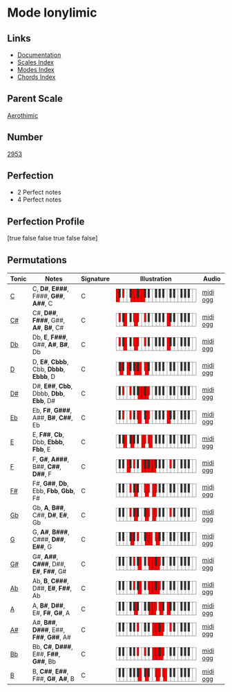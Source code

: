# Mode Ionylimic

## Links

- [Documentation](index.md)
- [Scales Index](Scales.md)
- [Modes Index](Modes.md)
- [Chords Index](Chords.md)

## Parent Scale

[Aerothimic](ScaleAerothimic.md)

## Number

[2953](https://ianring.com/musictheory/scales/2953)

## Perfection

- 2 Perfect notes
- 4 Perfect notes

## Perfection Profile

[true false false true false false]

## Permutations

| Tonic | Notes | Signature | Illustration | Audio |
|-------|-------|-----------|--------------|-------|
| [C](ModeCNaturalIonylimic.md) | C, **D#**, **E###**, F###, **G##**, **A##**, C | C | ![CNaturalIonylimic](ModeCNaturalIonylimic.png) | [midi](ModeCNaturalIonylimic.mid) [ogg](ModeCNaturalIonylimic.ogg) |
| [C#](ModeCSharpIonylimic.md) | C#, **D##**, **F###**, G##, **A#**, **B#**, C# | C | ![CSharpIonylimic](ModeCSharpIonylimic.png) | [midi](ModeCSharpIonylimic.mid) [ogg](ModeCSharpIonylimic.ogg) |
| [Db](ModeDFlatIonylimic.md) | Db, **E**, **F###**, G##, **A#**, **B#**, Db | C | ![DFlatIonylimic](ModeDFlatIonylimic.png) | [midi](ModeDFlatIonylimic.mid) [ogg](ModeDFlatIonylimic.ogg) |
| [D](ModeDNaturalIonylimic.md) | D, **E#**, **Cbbb**, Cbb, **Dbbb**, **Ebbb**, D | C | ![DNaturalIonylimic](ModeDNaturalIonylimic.png) | [midi](ModeDNaturalIonylimic.mid) [ogg](ModeDNaturalIonylimic.ogg) |
| [D#](ModeDSharpIonylimic.md) | D#, **E##**, **Cbb**, Dbbb, **Dbb**, **Ebb**, D# | C | ![DSharpIonylimic](ModeDSharpIonylimic.png) | [midi](ModeDSharpIonylimic.mid) [ogg](ModeDSharpIonylimic.ogg) |
| [Eb](ModeEFlatIonylimic.md) | Eb, **F#**, **G###**, A##, **B#**, **C##**, Eb | C | ![EFlatIonylimic](ModeEFlatIonylimic.png) | [midi](ModeEFlatIonylimic.mid) [ogg](ModeEFlatIonylimic.ogg) |
| [E](ModeENaturalIonylimic.md) | E, **F##**, **Cb**, Dbb, **Ebbb**, **Fbb**, E | C | ![ENaturalIonylimic](ModeENaturalIonylimic.png) | [midi](ModeENaturalIonylimic.mid) [ogg](ModeENaturalIonylimic.ogg) |
| [F](ModeFNaturalIonylimic.md) | F, **G#**, **A###**, B##, **C##**, **D##**, F | C | ![FNaturalIonylimic](ModeFNaturalIonylimic.png) | [midi](ModeFNaturalIonylimic.mid) [ogg](ModeFNaturalIonylimic.ogg) |
| [F#](ModeFSharpIonylimic.md) | F#, **G##**, **Db**, Ebb, **Fbb**, **Gbb**, F# | C | ![FSharpIonylimic](ModeFSharpIonylimic.png) | [midi](ModeFSharpIonylimic.mid) [ogg](ModeFSharpIonylimic.ogg) |
| [Gb](ModeGFlatIonylimic.md) | Gb, **A**, **B##**, C##, **D#**, **E#**, Gb | C | ![GFlatIonylimic](ModeGFlatIonylimic.png) | [midi](ModeGFlatIonylimic.mid) [ogg](ModeGFlatIonylimic.ogg) |
| [G](ModeGNaturalIonylimic.md) | G, **A#**, **B###**, C###, **D##**, **E##**, G | C | ![GNaturalIonylimic](ModeGNaturalIonylimic.png) | [midi](ModeGNaturalIonylimic.mid) [ogg](ModeGNaturalIonylimic.ogg) |
| [G#](ModeGSharpIonylimic.md) | G#, **A##**, **C###**, D##, **E#**, **F##**, G# | C | ![GSharpIonylimic](ModeGSharpIonylimic.png) | [midi](ModeGSharpIonylimic.mid) [ogg](ModeGSharpIonylimic.ogg) |
| [Ab](ModeAFlatIonylimic.md) | Ab, **B**, **C###**, D##, **E#**, **F##**, Ab | C | ![AFlatIonylimic](ModeAFlatIonylimic.png) | [midi](ModeAFlatIonylimic.mid) [ogg](ModeAFlatIonylimic.ogg) |
| [A](ModeANaturalIonylimic.md) | A, **B#**, **D##**, E#, **F#**, **G#**, A | C | ![ANaturalIonylimic](ModeANaturalIonylimic.png) | [midi](ModeANaturalIonylimic.mid) [ogg](ModeANaturalIonylimic.ogg) |
| [A#](ModeASharpIonylimic.md) | A#, **B##**, **D###**, E##, **F##**, **G##**, A# | C | ![ASharpIonylimic](ModeASharpIonylimic.png) | [midi](ModeASharpIonylimic.mid) [ogg](ModeASharpIonylimic.ogg) |
| [Bb](ModeBFlatIonylimic.md) | Bb, **C#**, **D###**, E##, **F##**, **G##**, Bb | C | ![BFlatIonylimic](ModeBFlatIonylimic.png) | [midi](ModeBFlatIonylimic.mid) [ogg](ModeBFlatIonylimic.ogg) |
| [B](ModeBNaturalIonylimic.md) | B, **C##**, **E##**, F##, **G#**, **A#**, B | C | ![BNaturalIonylimic](ModeBNaturalIonylimic.png) | [midi](ModeBNaturalIonylimic.mid) [ogg](ModeBNaturalIonylimic.ogg) |

